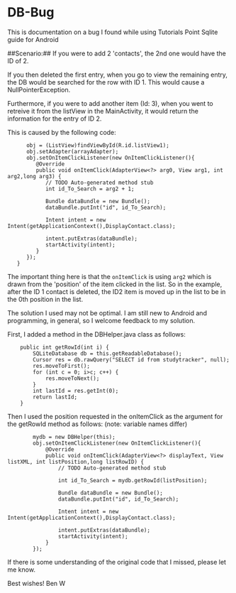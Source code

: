 # DB-Bug
This is documentation on a bug I found while using Tutorials Point Sqlite guide for Android

##Scenario:##
If you were to add 2 'contacts', the 2nd one
would have the ID of 2. 

If you then deleted the first entry, when you go to view the remaining entry, the DB would be 
searched for the row with ID 1. This would cause a NullPointerException.

Furthermore, if you were to add another item (Id: 3), when you went to retreive it from 
the listView in the MainActivity, it would return the information for the entry of ID 2.

This is caused by the following code:
```
      obj = (ListView)findViewById(R.id.listView1);
      obj.setAdapter(arrayAdapter);
      obj.setOnItemClickListener(new OnItemClickListener(){
         @Override
         public void onItemClick(AdapterView<?> arg0, View arg1, int arg2,long arg3) {
            // TODO Auto-generated method stub
            int id_To_Search = arg2 + 1;
            
            Bundle dataBundle = new Bundle();
            dataBundle.putInt("id", id_To_Search);
            
            Intent intent = new Intent(getApplicationContext(),DisplayContact.class);
            
            intent.putExtras(dataBundle);
            startActivity(intent);
         }
      });
   }
```
The important thing here is that the `onItemClick` is using `arg2` which is drawn from
the 'position' of the item clicked in the list. So in the example, after the ID 1 contact
is deleted, the ID2 item is moved up in the list to be in the 0th position in the list.

The solution I used may not be optimal. I am still new to Android and programming, in general, so
I welcome feedback to my solution.

First, I added a method in the DBHelper.java class as follows:

```
    public int getRowId(int i) {
        SQLiteDatabase db = this.getReadableDatabase();
        Cursor res = db.rawQuery("SELECT id from studytracker", null);
        res.moveToFirst();
        for (int c = 0; i>c; c++) {
            res.moveToNext();
        }
        int lastId = res.getInt(0);
        return lastId;
    }
```

Then I used the position requested in the onItemClick as the argument for the getRowId method
as follows:
(note: variable names differ)

```
        mydb = new DBHelper(this);
        obj.setOnItemClickListener(new OnItemClickListener(){
            @Override
            public void onItemClick(AdapterView<?> displayText, View listXML, int listPosition,long listRowID) {
                // TODO Auto-generated method stub

                int id_To_Search = mydb.getRowId(listPosition);

                Bundle dataBundle = new Bundle();
                dataBundle.putInt("id", id_To_Search);

                Intent intent = new Intent(getApplicationContext(),DisplayContact.class);

                intent.putExtras(dataBundle);
                startActivity(intent);
            }
        });
```

If there is some understanding of the original code that I missed, please let me know.

Best wishes!
Ben W
